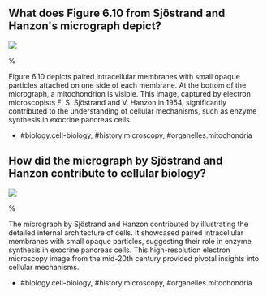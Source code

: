 ## What does Figure 6.10 from Sjöstrand and Hanzon's micrograph depict?

![](https://cdn.mathpix.com/cropped/2024_07_05_9ba24082ff095caefe10g-1.jpg?height=1226&width=901&top_left_y=195&top_left_x=312)

%

Figure 6.10 depicts paired intracellular membranes with small opaque particles attached on one side of each membrane. At the bottom of the micrograph, a mitochondrion is visible. This image, captured by electron microscopists F. S. Sjöstrand and V. Hanzon in 1954, significantly contributed to the understanding of cellular mechanisms, such as enzyme synthesis in exocrine pancreas cells.

- #biology.cell-biology, #history.microscopy, #organelles.mitochondria


## How did the micrograph by Sjöstrand and Hanzon contribute to cellular biology?

![](https://cdn.mathpix.com/cropped/2024_07_05_9ba24082ff095caefe10g-1.jpg?height=1226&width=901&top_left_y=195&top_left_x=312)

%

The micrograph by Sjöstrand and Hanzon contributed by illustrating the detailed internal architecture of cells. It showcased paired intracellular membranes with small opaque particles, suggesting their role in enzyme synthesis in exocrine pancreas cells. This high-resolution electron microscopy image from the mid-20th century provided pivotal insights into cellular mechanisms.

- #biology.cell-biology, #history.microscopy, #organelles.mitochondria